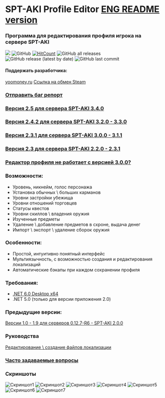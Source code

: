 # SPT-AKI Profile Editor [ENG README version](ENGREADME.md)
### Программа для редактирования профиля игрока на сервере SPT-AKI
  <a href="https://github.com/SkiTles55/SPT-AKI-Profile-Editor/releases/latest"><img src="https://img.shields.io/github/v/release/SkiTles55/SPT-AKI-Profile-Editor"></a>
  ![GitHub](https://img.shields.io/github/license/SkiTles55/SPT-AKI-Profile-Editor)
  [![HitCount](http://hits.dwyl.com/SkiTles55/SPT-AKI-Profile-Editor.svg?style=flat-square)](http://hits.dwyl.com/SkiTles55/SPT-AKI-Profile-Editor)
  ![GitHub all releases](https://img.shields.io/github/downloads/SkiTles55/SPT-AKI-Profile-Editor/total)
  ![GitHub release (latest by date)](https://img.shields.io/github/downloads/SkiTles55/SPT-AKI-Profile-Editor/latest/total)
  ![GitHub last commit](https://img.shields.io/github/last-commit/SkiTles55/SPT-AKI-Profile-Editor)

#### Поддержать разработчика:
[yoomoney.ru](https://yoomoney.ru/to/410015658095326)
[Ссылка на обмен Steam](https://steamcommunity.com/tradeoffer/new/?partner=350485380%26token=zCrhUwxR)

### [Отправить баг репорт](https://github.com/SkiTles55/SPT-AKI-Profile-Editor/issues/new/choose)

### [Версия 2.5 для сервера SPT-AKI 3.4.0](https://github.com/SkiTles55/SPT-AKI-Profile-Editor/releases/tag/2.5)
### [Версия 2.4.2 для сервера SPT-AKI 3.2.0 - 3.3.0](https://github.com/SkiTles55/SPT-AKI-Profile-Editor/releases/tag/2.4.2)
### [Версия 2.3.1 для сервера SPT-AKI 3.0.0 - 3.1.1](https://github.com/SkiTles55/SPT-AKI-Profile-Editor/releases/tag/2.3.1)
### [Версия 2.3 для сервера SPT-AKI 2.2.0 - 2.3.1](https://github.com/SkiTles55/SPT-AKI-Profile-Editor/releases/tag/2.3)
### [Редактор профиля не работает с версией 3.0.0?](https://youtu.be/XO2r4dG_kpk)

### Возможности:
* Уровень, никнейм, голос персонажа
* Установка обычных \ больших карманов
* Уровни застройки убежища
* Уровни отношений торговцев
* Статусы квестов
* Уровни скиллов \ владения оружия
* Изученные предметы
* Удаление \ добавление предметов в схроне, выдача денег
* Импорт \ экспорт \ удаление сборок оружия

### Особенности:
* Простой, интуитивно понятный интерфейс
* Мультиязычность, с возможностью создания и редактирования локализаций
* Автоматические бэкапы при каждом сохранении профиля

### Требования:
* [.NET 6.0 Desktop x64](https://dotnet.microsoft.com/en-us/download/dotnet/thank-you/runtime-desktop-6.0.4-windows-x64-installer)
* .NET 5.0 (только для версии приложения 2.0)

### Предыдущие версии:
[Версии 1.0 - 1.9 для серверов 0.12.7-R6 - SPT-AKI 2.0.0](https://github.com/SkiTles55/SP-EFT-ProfileEditor#readme)

### Руководства
[Редактирование \ создание файлов локализации](/Guidelines/LocalizationsRu.md)

### [Часто задаваемые вопросы](FAQ.md)

### Скриншоты
![Скриншот1](/screenshots/1.PNG?raw=true)
![Скриншот2](/screenshots/2.PNG?raw=true)
![Скриншот3](/screenshots/3.PNG?raw=true)
![Скриншот4](/screenshots/4.PNG?raw=true)
![Скриншот5](/screenshots/5.PNG?raw=true)
![Скриншот6](/screenshots/6.PNG?raw=true)
![Скриншот7](/screenshots/7.PNG?raw=true)
